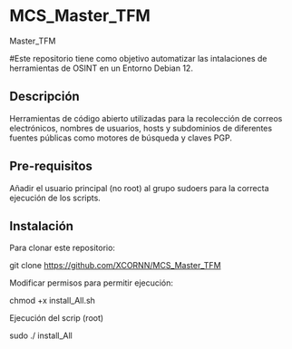 # MCS_Master_TFM
Master_TFM

#Este repositorio tiene como objetivo automatizar las intalaciones de herramientas de OSINT en un Entorno Debian 12.

## Descripción
Herramientas de código abierto utilizadas para la recolección de correos electrónicos, nombres de usuarios, hosts y subdominios de diferentes fuentes públicas como motores de búsqueda y claves PGP.

## Pre-requisitos

Añadir el usuario principal (no root) al grupo sudoers para la correcta ejecución de los scripts.

## Instalación

Para clonar este repositorio:

git clone https://github.com/XCORNN/MCS_Master_TFM

Modificar permisos para permitir ejecución:

chmod +x install_All.sh

Ejecución del scrip (root)

sudo ./ install_All
